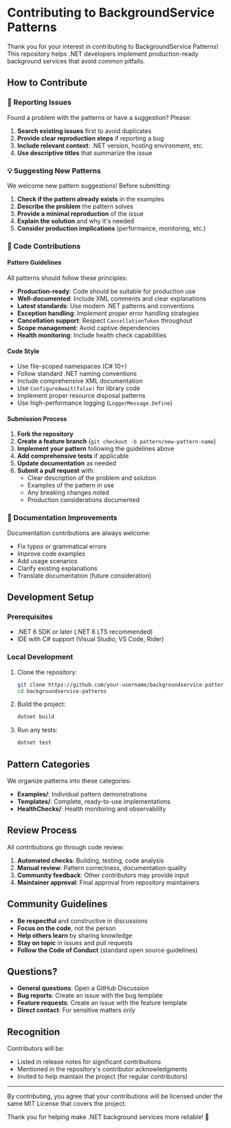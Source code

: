 # Contributing to BackgroundService Patterns

Thank you for your interest in contributing to BackgroundService Patterns! This repository helps .NET developers implement production-ready background services that avoid common pitfalls.

## How to Contribute

### 🐛 Reporting Issues

Found a problem with the patterns or have a suggestion? Please:

1. **Search existing issues** first to avoid duplicates
2. **Provide clear reproduction steps** if reporting a bug
3. **Include relevant context**: .NET version, hosting environment, etc.
4. **Use descriptive titles** that summarize the issue

### 💡 Suggesting New Patterns

We welcome new pattern suggestions! Before submitting:

1. **Check if the pattern already exists** in the examples
2. **Describe the problem** the pattern solves
3. **Provide a minimal reproduction** of the issue
4. **Explain the solution** and why it's needed
5. **Consider production implications** (performance, monitoring, etc.)

### 🔧 Code Contributions

#### Pattern Guidelines

All patterns should follow these principles:

- **Production-ready**: Code should be suitable for production use
- **Well-documented**: Include XML comments and clear explanations
- **Latest standards**: Use modern .NET patterns and conventions
- **Exception handling**: Implement proper error handling strategies
- **Cancellation support**: Respect `CancellationToken` throughout
- **Scope management**: Avoid captive dependencies
- **Health monitoring**: Include health check capabilities

#### Code Style

- Use file-scoped namespaces (C# 10+)
- Follow standard .NET naming conventions
- Include comprehensive XML documentation
- Use `ConfigureAwait(false)` for library code
- Implement proper resource disposal patterns
- Use high-performance logging (`LoggerMessage.Define`)

#### Submission Process

1. **Fork the repository**
2. **Create a feature branch** (`git checkout -b pattern/new-pattern-name`)
3. **Implement your pattern** following the guidelines above
4. **Add comprehensive tests** if applicable
5. **Update documentation** as needed
6. **Submit a pull request** with:
   - Clear description of the problem and solution
   - Examples of the pattern in use
   - Any breaking changes noted
   - Production considerations documented

### 📝 Documentation Improvements

Documentation contributions are always welcome:

- Fix typos or grammatical errors
- Improve code examples
- Add usage scenarios
- Clarify existing explanations
- Translate documentation (future consideration)

## Development Setup

### Prerequisites

- .NET 6 SDK or later (.NET 8 LTS recommended)
- IDE with C# support (Visual Studio, VS Code, Rider)

### Local Development

1. Clone the repository:
   ```bash
   git clone https://github.com/your-username/backgroundservice-patterns.git
   cd backgroundservice-patterns
   ```

2. Build the project:
   ```bash
   dotnet build
   ```

3. Run any tests:
   ```bash
   dotnet test
   ```

## Pattern Categories

We organize patterns into these categories:

- **Examples/**: Individual pattern demonstrations
- **Templates/**: Complete, ready-to-use implementations
- **HealthChecks/**: Health monitoring and observability

## Review Process

All contributions go through code review:

1. **Automated checks**: Building, testing, code analysis
2. **Manual review**: Pattern correctness, documentation quality
3. **Community feedback**: Other contributors may provide input
4. **Maintainer approval**: Final approval from repository maintainers

## Community Guidelines

- **Be respectful** and constructive in discussions
- **Focus on the code**, not the person
- **Help others learn** by sharing knowledge
- **Stay on topic** in issues and pull requests
- **Follow the Code of Conduct** (standard open source guidelines)

## Questions?

- **General questions**: Open a GitHub Discussion
- **Bug reports**: Create an issue with the bug template
- **Feature requests**: Create an issue with the feature template
- **Direct contact**: For sensitive matters only

## Recognition

Contributors will be:
- Listed in release notes for significant contributions
- Mentioned in the repository's contributor acknowledgments
- Invited to help maintain the project (for regular contributors)

---

By contributing, you agree that your contributions will be licensed under the same MIT License that covers the project.

Thank you for helping make .NET background services more reliable! 🚀